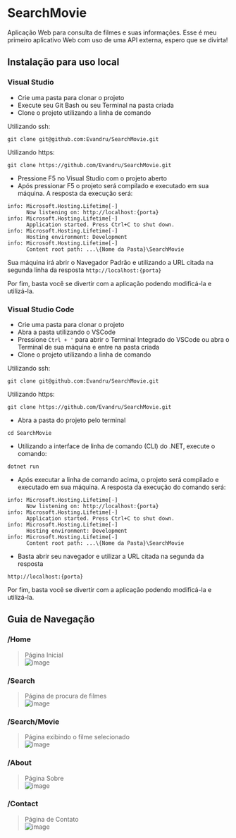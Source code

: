 # SearchMovie

Aplicação Web para consulta de filmes e suas informações.
Esse é meu primeiro aplicativo Web com uso de uma API externa, espero que se divirta!

## Instalação para uso local

### Visual Studio

- Crie uma pasta para clonar o projeto
- Execute seu Git Bash ou seu Terminal na pasta criada
- Clone o projeto utilizando a linha de comando 

Utilizando ssh:
```
git clone git@github.com:Evandru/SearchMovie.git
```

Utilizando https:
```
git clone https://github.com/Evandru/SearchMovie.git
```

- Pressione F5 no Visual Studio com o projeto aberto
- Após pressionar F5 o projeto será compilado e executado em sua máquina. A resposta da execução será:
```
info: Microsoft.Hosting.Lifetime[-]
      Now listening on: http://localhost:{porta}
info: Microsoft.Hosting.Lifetime[-]
      Application started. Press Ctrl+C to shut down.
info: Microsoft.Hosting.Lifetime[-]
      Hosting environment: Development
info: Microsoft.Hosting.Lifetime[-]
      Content root path: ...\{Nome da Pasta}\SearchMovie
```

Sua máquina irá abrir o Navegador Padrão e utilizando a URL citada na segunda linha da resposta `http://localhost:{porta}`

Por fim, basta você se divertir com a aplicação podendo modificá-la e utilizá-la.

### Visual Studio Code

- Crie uma pasta para clonar o projeto
- Abra a pasta utilizando o VSCode
- Pressione `Ctrl + '` para abrir o Terminal Integrado do VSCode ou abra o Terminal de sua máquina e entre na pasta criada
- Clone o projeto utilizando a linha de comando 

Utilizando ssh:
```
git clone git@github.com:Evandru/SearchMovie.git
```

Utilizando https:
```
git clone https://github.com/Evandru/SearchMovie.git
```

- Abra a pasta do projeto pelo terminal
```
cd SearchMovie
```

- Utilizando a interface de linha de comando (CLI) do .NET, execute o comando:
```
dotnet run
```

- Após executar a linha de comando acima, o projeto será compilado e executado em sua máquina. A resposta da execução do comando será:
```
info: Microsoft.Hosting.Lifetime[-]
      Now listening on: http://localhost:{porta}
info: Microsoft.Hosting.Lifetime[-]
      Application started. Press Ctrl+C to shut down.
info: Microsoft.Hosting.Lifetime[-]
      Hosting environment: Development
info: Microsoft.Hosting.Lifetime[-]
      Content root path: ...\{Nome da Pasta}\SearchMovie
```

- Basta abrir seu navegador e utilizar a URL citada na segunda da resposta
```
http://localhost:{porta}
```

Por fim, basta você se divertir com a aplicação podendo modificá-la e utilizá-la.

## Guia de Navegação

### /Home
> Página Inicial <br/>
![image](https://user-images.githubusercontent.com/85965657/235801085-884b22e9-ad89-43e3-a73b-8dc52f26a894.png) <br/>

### /Search
> Página de procura de filmes <br/>
![image](https://user-images.githubusercontent.com/85965657/235801462-c274525e-cb56-4a6a-838f-0634ddf83216.png) <br/>

### /Search/Movie
> Página exibindo o filme selecionado <br/>
![image](https://user-images.githubusercontent.com/85965657/235801516-8ce24a10-1837-43b7-80cb-f30869b00d4d.png) <br/>

### /About
> Página Sobre <br/>
![image](https://user-images.githubusercontent.com/85965657/235801603-d1259112-53ca-43be-8432-52e99fbf1d9e.png) <br/>

### /Contact
> Página de Contato <br/>
![image](https://user-images.githubusercontent.com/85965657/235801767-713c8fe5-120c-4047-8341-d1525d2cb306.png) <br/>
